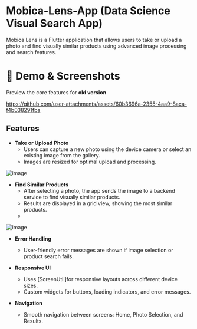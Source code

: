 # Mobica-Lens-App (Data Science Visual Search App)
Mobica Lens is a Flutter application that allows users to take or upload a photo and find visually similar products using advanced image processing and search features.
# 🎥 Demo & Screenshots
Preview the core features for **old version**

https://github.com/user-attachments/assets/60b3696a-2355-4aa9-8aca-f4b038291fba

## Features
- **Take or Upload Photo**
  - Users can capture a new photo using the device camera or select an existing image from the gallery.
  - Images are resized for optimal upload and processing.
    
![image](https://github.com/user-attachments/assets/5fa1a1a2-7c65-4ec3-a8fd-3f66d06e4924)

- **Find Similar Products**
  - After selecting a photo, the app sends the image to a backend service to find visually similar products.
  - Results are displayed in a grid view, showing the most similar products.
  - 
![image](https://github.com/user-attachments/assets/00611b6c-04af-4f8b-b8ff-55f6f2bf5c4d)

- **Error Handling**
  - User-friendly error messages are shown if image selection or product search fails.

- **Responsive UI**
  - Uses [ScreenUtil]for responsive layouts across different device sizes.
  - Custom widgets for buttons, loading indicators, and error messages.

- **Navigation**
  - Smooth navigation between screens: Home, Photo Selection, and Results.
